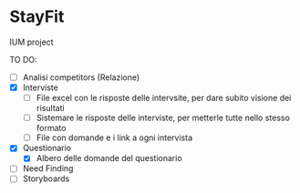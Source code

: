 # StayFit
IUM project 

TO DO:
  - [ ] Analisi competitors (Relazione)
  - [x] Interviste
      - [ ] File excel con le risposte delle intervsite, per dare subito visione dei risultati
      - [ ] Sistemare le risposte delle interviste, per metterle tutte nello stesso formato
      - [ ] File con domande e i link a ogni intervista
  - [x] Questionario
      - [x] Albero delle domande del questionario
  - [ ] Need Finding
  - [ ] Storyboards
